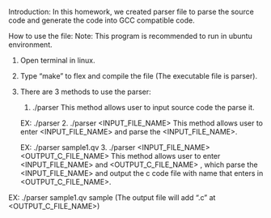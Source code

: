 Introduction:
	In this homework, we created parser file to parse the source code and generate the code into GCC compatible code.
 
How to use the file:
Note: This program is recommended to run in ubuntu environment. 
1. Open terminal in linux.
2. Type “make” to flex and compile the file (The executable file is parser).
3. There are 3 methods to use the parser:
	1. ./parser
  This method allows user to input source code the parse it.

	EX: ./parser
	2. ./parser <INPUT_FILE_NAME>
  This method allows user to enter <INPUT_FILE_NAME> and parse the <INPUT_FILE_NAME>.

	EX: ./parser sample1.qv
	3. ./parser <INPUT_FILE_NAME> <OUTPUT_C_FILE_NAME>
  This method allows user to enter <INPUT_FILE_NAME> and <OUTPUT_C_FILE_NAME> , which parse the <INPUT_FILE_NAME> and output the c code file with name that enters in <OUTPUT_C_FILE_NAME>.

  EX: ./parser sample1.qv sample (The output file will add “.c” at <OUTPUT_C_FILE_NAME>)
